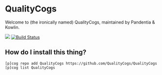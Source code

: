# QualityCogs
Welcome to (the ironically named) QualityCogs, maintained by Pandentia & Kowlin.

[<img src="https://img.shields.io/badge/Cogs-Red--DiscordBot-red.svg">](https://github.com/Twentysix26/Red-DiscordBot)
[![Build Status](https://jenkins.pandentia.cf/buildStatus/icon?job=QualityCogs/master)](https://jenkins.pandentia.cf/job/QualityCogs/job/master/)

## How do I install this thing?
```
[p]cog repo add QualityCogs https://github.com/QualityCogs/QualityCogs
[p]cog list QualityCogs
```
